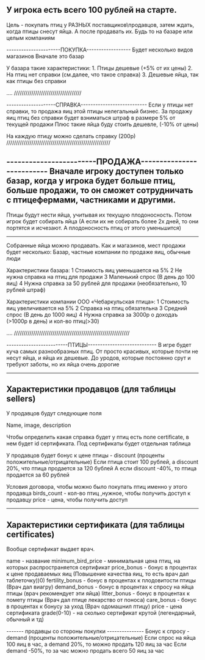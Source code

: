 У игрока есть всего 100 рублей на старте.
-----------------------------------

Цель - покупать птиц у РАЗНЫХ поставщиков\продавцов,
затем ждать, когда птицы снесут яйца.
А после продавать их. Будь то на базаре или целым компаниям

----------------------ПОКУПКА------------------
Будет несколько видов магазинов
Вначале это базар

У базара такие характеристики:
    1. Птицы дешевые (+5% от их цены)
    2. На птиц нет справки (см.далее, что такое справка)
    3. Дешевые яйца, так как птицы без справки

....
///////////////////////////////////

--------------------СПРАВКА---------------------------
Если у птицы нет справки, то продажа яиц этой птицы нелегальный бизнес.
За продажу яиц птиц без справки будет взниматься штраф в размере 5% от текущей продажи
Плюс такие яйца буду стоить дешевле, (-10% от цены)

На каждую птицу можно сделать справку (200р)
//////////////////////////////////////////////////////

------------------------ПРОДАЖА--------------------------
Вначале игроку доступен только базар, когда у игрока будет больше птиц, 
больше продажи, то он сможет сотрудничать с птицефермами, частниками и другими.
---------------------------------------------------------

Птицы будут нести яйца, учитывая их текущую плодоносность.
Потом игрок будет собирать яйца
(А если их не собирать более 2х дней, то они портятся и исчезают.
А плодоносность птиц от этого уменьшится)

---------------------------------------------------------
Собранные яйца можно продавать.
Как и магазинов, мест продажи будет несколько:
Базар, частные компании по продаже яиц, обычные люди

Характеристики базара:
    1 Стоимость яиц уменьшается на 5%
    2 Не нужна справка на птиц для продажи
    3 Маленький спрос (В день до 100 яиц)
    4 Нужна справка за 50 рублей для продажи (необязательно, 10 рублей штраф)

Характеристики компании ООО «Чебаркульская птица»:
    1 Стоимость яиц увеличивается на 5%
    2 Справка на птиц обязательна
    3 Средний спрос (В день до 1000 яиц)
    4 Нужна справка за 3000р о доходаъ (>1000р в день) и кол-во птиц(>30)

....
////////////////////////////////////////////////////////////

                                
-------------------------ПТИЦЫ----------------------------
В игре будет куча самых разнообразных птиц.
От просто красивых, которые почти не несут яйца, и яйца их дешевые.
До уродов, которые постоянно срут и требуют заботы, но их яйца очень дорогие


----------------------------------------------------------
Характеристики продавцов (для таблицы sellers)
----------------------------------------------------------

У продавцов будут следующие поля

Name, image, description

Чтобы определить какая справка будет у птиц есть поле certificate,
в нем будет id сертификата. Под сертификаты будет отдельная таблица

У продавцов будет бонус к цене птицы - discount (проценты положительные/отрицательные)
Если птица стоит 100 рублей, а discount 20%, что птица продается за 120 бублей
А если discount -40%, то птица продается за 60 рублей

Условия договора, чтобы можно было покупать птиц именно у этого продавца
birds_count - кол-во птиц ,нужное, чтобы получить доступ к продавцу
price - цена, чтобы получить доступ

-----------------------------------------------------
Характеристики сертификата (для таблицы certificates)
-----------------------------------------------------

Вообще сертификат выдает врач.

name - название
minimum_bird_price - минимальная цена птиц, на которых распространяется сертификат
price_bonus - бонус в процентах к цене продаваемых яиц (Повышение качества яиц, то есть врач дал таблеточку))0)
fertility_bonus - бонус в процентах к плодовитости птицы (Врач дал виагру)
demand_bonus - бонус в процентах к спросу на яйца птицы (врач рекомендует эти яйца)
litter_bonus - бонус в процентах к помету птицы (Врач дал птице лекарство от поноса)
care_bonus - бонус в процентах к бонусу за уход (Врач одомашнил птицу)
price - цена сертификата
grade(0-10) - на сколько сертификат крутой (легендарный, обычный и тд)











------- продавцы со стороны покупки ---------------
Бонус к спросу - demand (проценты положительные/отрицательные)
Если спрос на яйца 100 яиц в час, а demand 20%, то можно продать 120 яиц за час
Если demand -50%, то за час можно продать всего 50 яиц за час

